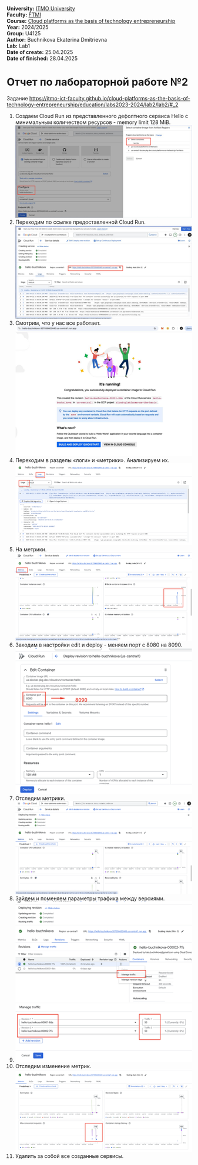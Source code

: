 <b>University:</b> [ITMO University](https://itmo.ru/ru/) <br>
<b>Faculty:</b> [FTMI](https://ftmi.itmo.ru) <br>
<b>Course:</b> [Cloud platforms as the basis of technology entrepreneurship](https://itmo-ict-faculty.github.io/cloud-platforms-as-the-basis-of-technology-entrepreneurship/) <br>
<b>Year:</b> 2024/2025 <br>
<b>Group:</b> U4125 <br>
<b>Author:</b> Buchnikova Ekaterina Dmitrievna  <br>
<b>Lab:</b> Lab1 <br>
<b>Date of create:</b> 25.04.2025 <br>
<b>Date of finished:</b> 28.04.2025<br>
<h1>Отчет по лабораторной работе №2 </h1>

Задание https://itmo-ict-faculty.github.io/cloud-platforms-as-the-basis-of-technology-entrepreneurship/education/labs2023-2024/lab2/lab2/#_2

1. Создаем Cloud Run из представленного дефолтного сервиса Hello с минимальным количеством ресурсов - memory limit 128 MiB.![Screenshot at Apr 28 11-25-24.png](https://github.com/katherinebutch/2024_2025-cloud-platforms-as-the-basis-of-technology-entrepreneurship-U4125-buchnikova-e-d/blob/main/lab2/Screenshot%20at%20Apr%2028%2011-25-24.png?raw=true)
2. Переходим по ссылке предоставленной Cloud Run. ![Screenshot at Apr 28 11-24-50.png](https://github.com/katherinebutch/2024_2025-cloud-platforms-as-the-basis-of-technology-entrepreneurship-U4125-buchnikova-e-d/blob/main/lab2/Screenshot%20at%20Apr%2028%2011-24-50.png?raw=true)
3. Смотрим, что у нас все работает. ![2025-04-28 11.22.11.jpg](https://github.com/katherinebutch/2024_2025-cloud-platforms-as-the-basis-of-technology-entrepreneurship-U4125-buchnikova-e-d/blob/main/lab2/2025-04-28%2011.22.11.jpg?raw=true)
4. Переходим в разделы «логи» и «метрики». Анализируем их.![Screenshot at Apr 28 11-33-51.png](https://github.com/katherinebutch/2024_2025-cloud-platforms-as-the-basis-of-technology-entrepreneurship-U4125-buchnikova-e-d/blob/main/lab2/Screenshot%20at%20Apr%2028%2011-33-51.png?raw=true)
5. На метрики. ![Screenshot at Apr 28 11-34-48.png](https://github.com/katherinebutch/2024_2025-cloud-platforms-as-the-basis-of-technology-entrepreneurship-U4125-buchnikova-e-d/blob/main/lab2/Screenshot%20at%20Apr%2028%2011-34-48.png?raw=true)
6. Заходим в настройки edit и deploy - меняем порт с 8080 на 8090.![Screenshot at Apr 28 11-35-47.png](https://github.com/katherinebutch/2024_2025-cloud-platforms-as-the-basis-of-technology-entrepreneurship-U4125-buchnikova-e-d/blob/main/lab2/Screenshot%20at%20Apr%2028%2011-35-47.png?raw=true)
7. Отследим метрики. ![Screenshot at Apr 28 11-37-43.png](https://github.com/katherinebutch/2024_2025-cloud-platforms-as-the-basis-of-technology-entrepreneurship-U4125-buchnikova-e-d/blob/main/lab2/Screenshot%20at%20Apr%2028%2011-37-43.png?raw=true)
8. Зайдем и поменяем параметры трафика между версиями. ![Screenshot at Apr 28 11-38-57.png](https://github.com/katherinebutch/2024_2025-cloud-platforms-as-the-basis-of-technology-entrepreneurship-U4125-buchnikova-e-d/blob/main/lab2/Screenshot%20at%20Apr%2028%2011-38-57.png?raw=true)
9. ![Screenshot at Apr 28 11-50-20.png](https://github.com/katherinebutch/2024_2025-cloud-platforms-as-the-basis-of-technology-entrepreneurship-U4125-buchnikova-e-d/blob/main/lab2/Screenshot%20at%20Apr%2028%2011-50-20.png?raw=true)
10. Отследим изменение метрик. ![Screenshot at Apr 28 11-53-05.png](https://github.com/katherinebutch/2024_2025-cloud-platforms-as-the-basis-of-technology-entrepreneurship-U4125-buchnikova-e-d/blob/main/lab2/Screenshot%20at%20Apr%2028%2011-53-05.png?raw=true)
11. Удалить за собой все созданные сервисы. 

